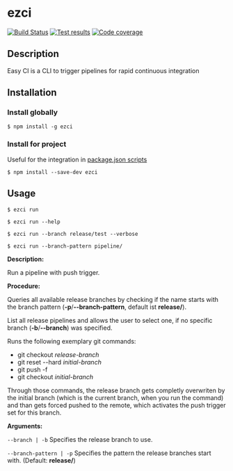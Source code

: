 # ezci

[![Build Status](https://dev.azure.com/sheepr4ider/ezci/_apis/build/status/xpl0t.ezci?branchName=main)](https://dev.azure.com/sheepr4ider/ezci/_build/latest?definitionId=13&branchName=release%2Ftgz)
[![Test results](https://img.shields.io/azure-devops/tests/sheepr4ider/ezci/13?compact_message)](https://dev.azure.com/sheepr4ider/ezci/_build/latest?definitionId=13&branchName=release%2Ftgz)
[![Code coverage](https://img.shields.io/azure-devops/coverage/sheepr4ider/ezci/13)](https://dev.azure.com/sheepr4ider/ezci/_build/latest?definitionId=13&branchName=release%2Ftgz)

## Description

Easy CI is a CLI to trigger pipelines for rapid continuous integration

## Installation

### Install globally

```
$ npm install -g ezci
```

### Install for project

Useful for the integration in [package.json scripts](https://docs.npmjs.com/cli/v8/using-npm/scripts)

```
$ npm install --save-dev ezci
```

## Usage

```
$ ezci run
```
```
$ ezci run --help
```
```
$ ezci run --branch release/test --verbose
```
```
$ ezci run --branch-pattern pipeline/
```

**Description:**

Run a pipeline with push trigger.

**Procedure:**

Queries all available release branches by checking if the name starts with the branch pattern (**-p**/**--branch-pattern**, default ist **release/**).

List all release pipelines and allows the user to select one, if no specific branch (**-b**/**--branch**) was specified.

Runs the following exemplary git commands:

* git checkout *release-branch*
* git reset --hard *initial-branch*
* git push -f
* git checkout *initial-branch*

Through those commands, the release branch gets completly overwriten by the initial branch (which is the current branch, when you run the command) and than gets forced pushed to the remote, which activates the push trigger set for this branch.

**Arguments:**

`--branch | -b` Specifies the release branch to use.

`--branch-pattern | -p` Specifies the pattern the release branches start with. (Default: **release/**)
